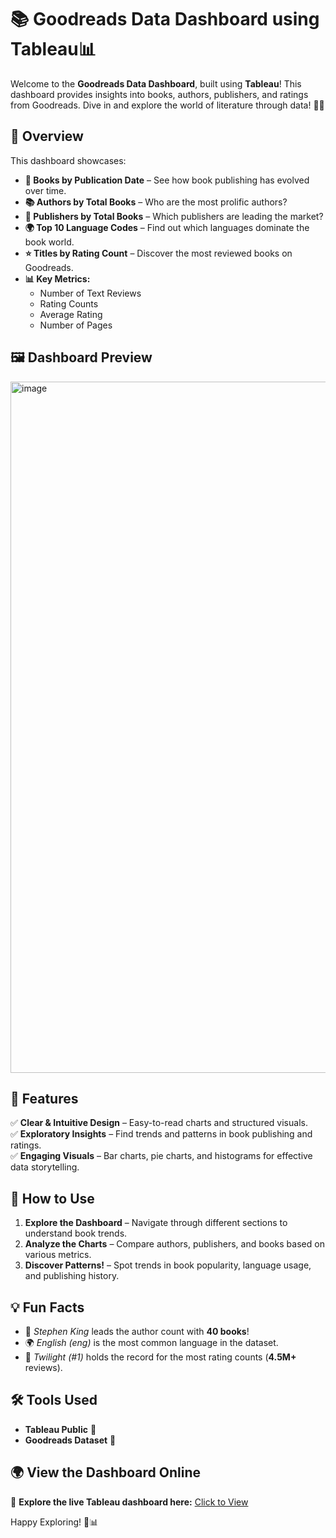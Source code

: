 # 📚 Goodreads Data Dashboard  using Tableau📊

Welcome to the **Goodreads Data Dashboard**, built using **Tableau**! This dashboard provides insights into books, authors, publishers, and ratings from Goodreads. Dive in and explore the world of literature through data! 📖✨  

## 📌 Overview
This dashboard showcases:  
- **📅 Books by Publication Date** – See how book publishing has evolved over time.  
- **📚 Authors by Total Books** – Who are the most prolific authors?  
- **🏢 Publishers by Total Books** – Which publishers are leading the market?  
- **🌍 Top 10 Language Codes** – Find out which languages dominate the book world.  
- **⭐ Titles by Rating Count** – Discover the most reviewed books on Goodreads.  
- **📊 Key Metrics:**  
  - Number of Text Reviews  
  - Rating Counts  
  - Average Rating  
  - Number of Pages  

## 🖼️ Dashboard Preview   
<img width="1106" alt="image" src="https://github.com/user-attachments/assets/7d19c978-9e60-45b3-a5bf-fb4399ac5a15" />


## 🎯 Features  
✅ **Clear & Intuitive Design** – Easy-to-read charts and structured visuals.  
✅ **Exploratory Insights** – Find trends and patterns in book publishing and ratings.  
✅ **Engaging Visuals** – Bar charts, pie charts, and histograms for effective data storytelling.  

## 🚀 How to Use  
1. **Explore the Dashboard** – Navigate through different sections to understand book trends.  
2. **Analyze the Charts** – Compare authors, publishers, and books based on various metrics.  
3. **Discover Patterns!** – Spot trends in book popularity, language usage, and publishing history.  

## 💡 Fun Facts  
- 📖 *Stephen King* leads the author count with **40 books**!  
- 🌍 *English (eng)* is the most common language in the dataset.  
- 📕 *Twilight (#1)* holds the record for the most rating counts (**4.5M+** reviews).  

## 🛠️ Tools Used  
- **Tableau Public** 🎨  
- **Goodreads Dataset** 📑  

## 🌍 View the Dashboard Online  
🔗 **Explore the live Tableau dashboard here:** [Click to View](https://public.tableau.com/shared/G862S6WCR?:display_count=n&:origin=viz_share_link)


Happy Exploring! 🚀📊  
